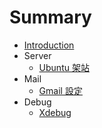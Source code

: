 # Summary

* [Introduction](README.md)
* Server
   * [Ubuntu 架站](Server/Ubuntu.md)
* Mail
   * [Gmail 設定](Mail/Gmail.md)
* Debug
   * [Xdebug](Debug/xdebug.md)

